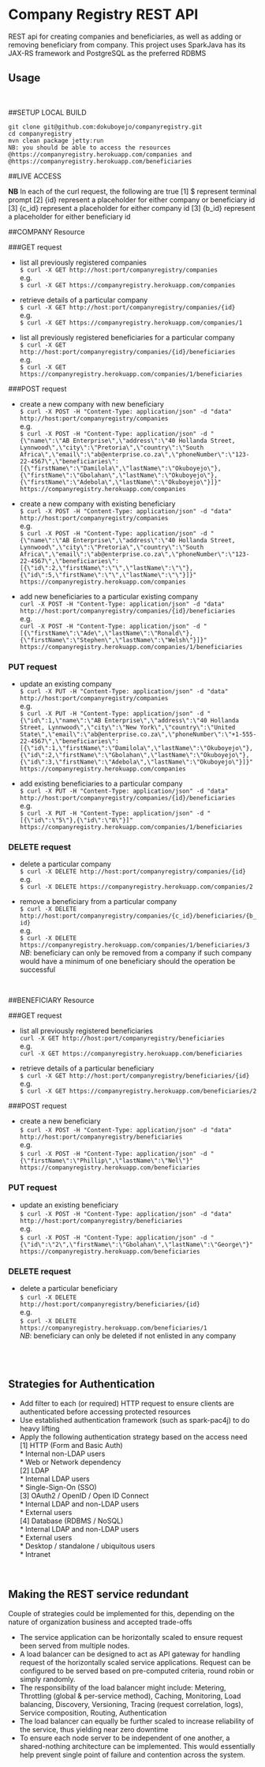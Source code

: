 # Company Registry REST API
REST api for creating companies and beneficiaries, as well as adding or removing beneficiary from company. This project uses SparkJava has its JAX-RS framework and PostgreSQL as the preferred RDBMS


Usage
-------------

<br>

##SETUP LOCAL BUILD
```
git clone git@github.com:dokuboyejo/companyregistry.git
cd companyregistry
mvn clean package jetty:run
NB: you should be able to access the resources @https://companyregistry.herokuapp.com/companies and @https://companyregistry.herokuapp.com/beneficiaries
```

##LIVE ACCESS

**NB** 
In each of the curl request, the following are true
[1] $ represent terminal prompt
[2] {id} represent a placeholder for either company or beneficiary id
[3] {c_id} represent a placeholder for either company id
[3] {b_id} represent a placeholder for either beneficiary id

##COMPANY Resource

###GET request
- list all previously registered companies<br>
`$ curl -X GET http://host:port/companyregistry/companies`<br>
e.g.<br>
`$ curl -X GET https://companyregistry.herokuapp.com/companies`

- retrieve details of a particular company<br>
`$ curl -X GET http://host:port/companyregistry/companies/{id}`<br>
e.g.<br>
`$ curl -X GET https://companyregistry.herokuapp.com/companies/1`

- list all previously registered beneficiaries for a particular company<br>
`$ curl -X GET http://host:port/companyregistry/companies/{id}/beneficiaries`<br>
e.g.<br>
`$ curl -X GET https://companyregistry.herokuapp.com/companies/1/beneficiaries`


###POST request
- create a new company with new beneficiary<br>
`$ curl -X POST -H "Content-Type: application/json" -d "data" http://host:port/companyregistry/companies`<br>
e.g.<br>
`$ curl -X POST -H "Content-Type: application/json" -d "{\"name\":\"AB Enterprise\",\"address\":\"40 Hollanda Street, Lynnwood\",\"city\":\"Pretoria\",\"country\":\"South Africa\",\"email\":\"ab@enterprise.co.za\",\"phoneNumber\":\"123-22-4567\",\"beneficiaries\":[{\"firstName\":\"Damilola\",\"lastName\":\"Okuboyejo\"},{\"firstName\":\"Gbolahan\",\"lastName\":\"Okuboyejo\"},{\"firstName\":\"Adebola\",\"lastName\":\"Okuboyejo\"}]}" https://companyregistry.herokuapp.com/companies`
- create a new company with existing beneficiary<br>
`$ curl -X POST -H "Content-Type: application/json" -d "data" http://host:port/companyregistry/companies`<br>
e.g.<br>
`$ curl -X POST -H "Content-Type: application/json" -d "{\"name\":\"AB Enterprise\",\"address\":\"40 Hollanda Street, Lynnwood\",\"city\":\"Pretoria\",\"country\":\"South Africa\",\"email\":\"ab@enterprise.co.za\",\"phoneNumber\":\"123-22-4567\",\"beneficiaries\":[{\"id\":2,\"firstName\":\"\",\"lastName\":\"\"},{\"id\":5,\"firstName\":\"\",\"lastName\":\"\"}]}" https://companyregistry.herokuapp.com/companies`

- add new beneficiaries to a particular existing company<br>
`curl -X POST -H "Content-Type: application/json" -d "data" http://host:port/companyregistry/companies/{id}/beneficiaries`<br>
e.g.<br>
`curl -X POST -H "Content-Type: application/json" -d "[{\"firstName\":\"Ade\",\"lastName\":\"Ronald\"},{\"firstName\":\"Stephen\",\"lastName\":\"Welsh\"}]}" https://companyregistry.herokuapp.com/companies/1/beneficiaries`

### PUT request
- update an existing company<br>
`$ curl -X PUT -H "Content-Type: application/json" -d "data" http://host:port/companyregistry/companies`<br>
e.g.<br>
`$ curl -X PUT -H "Content-Type: application/json" -d "{\"id\":1,\"name\":\"AB Enterprise\",\"address\":\"40 Hollanda Street, Lynnwood\",\"city\":\"New York\",\"country\":\"United State\",\"email\":\"ab@enterprise.co.za\",\"phoneNumber\":\"+1-555-22-4567\",\"beneficiaries\":[{\"id\":1,\"firstName\":\"Damilola\",\"lastName\":\"Okuboyejo\"},{\"id\":2,\"firstName\":\"Gbolahan\",\"lastName\":\"Okuboyejo\"},{\"id\":3,\"firstName\":\"Adebola\",\"lastName\":\"Okuboyejo\"}]}" https://companyregistry.herokuapp.com/companies`

- add existing beneficiaries to a particular company<br>
`$ curl -X PUT -H "Content-Type: application/json" -d "data" http://host:port/companyregistry/companies/{id}/beneficiaries`<br>
e.g.<br>
`$ curl -X PUT -H "Content-Type: application/json" -d "[{\"id\":\"5\"},{\"id\":\"8\"}]" https://companyregistry.herokuapp.com/companies/1/beneficiaries`

### DELETE request
- delete a particular company<br>
`$ curl -X DELETE http://host:port/companyregistry/companies/{id}`<br>
e.g.<br>
`$ curl -X DELETE https://companyregistry.herokuapp.com/companies/2`

- remove a beneficiary from a particular company<br>
`$ curl -X DELETE http://host:port/companyregistry/companies/{c_id}/beneficiaries/{b_id}`<br>
e.g.<br>
`$ curl -X DELETE https://companyregistry.herokuapp.com/companies/1/beneficiaries/3`
*NB*: beneficiary can only be removed from a company if such company would have a minimum of one beneficiary should the operation be successful

<br>

##BENEFICIARY Resource

###GET request
- list all previously registered beneficiaries<br>
`curl -X GET http://host:port/companyregistry/beneficiaries`<br>
e.g.<br>
`curl -X GET https://companyregistry.herokuapp.com/beneficiaries`

- retrieve details of a particular beneficiary<br>
`$ curl -X GET http://host:port/companyregistry/beneficiaries/{id}`<br>
e.g.<br>
`$ curl -X GET https://companyregistry.herokuapp.com/beneficiaries/2`


###POST request
- create a new beneficiary<br>
`$ curl -X POST -H "Content-Type: application/json" -d "data" http://host:port/companyregistry/beneficiaries`<br>
e.g.<br>
`$ curl -X POST -H "Content-Type: application/json" -d "{\"firstName\":\"Phillip\",\"lastName\":\"Nel\"}" https://companyregistry.herokuapp.com/beneficiaries`

### PUT request
- update an existing beneficiary<br>
`$ curl -X POST -H "Content-Type: application/json" -d "data" http://host:port/companyregistry/beneficiaries`<br>
e.g.<br>
`$ curl -X POST -H "Content-Type: application/json" -d "{\"id\":\"2\",\"firstName\":\"Gbolahan\",\"lastName\":\"George\"}" https://companyregistry.herokuapp.com/beneficiaries`

### DELETE request
- delete a particular beneficiary<br>
`$ curl -X DELETE http://host:port/companyregistry/beneficiaries/{id}`<br>
e.g.<br>
`$ curl -X DELETE https://companyregistry.herokuapp.com/beneficiaries/1`<br>
*NB*: beneficiary can only be deleted if not enlisted in any company

<br><br>

Strategies for Authentication
-----------------------------
- Add filter to each (or required) HTTP request to ensure clients are authenticated before accessing protected resources
- Use established authentication framework (such as spark-pac4j) to do heavy lifting
- Apply the following authentication strategy based on the access need<br>
	[1] HTTP (Form and Basic Auth)<br>
	    * Internal non-LDAP users<br>
	    * Web or Network dependency<br>
	[2] LDAP<br>
	    * Internal LDAP users<br>
	    * Single-Sign-On (SSO)<br>
	[3] OAuth2 / OpenID / Open ID Connect<br>
	    * Internal LDAP and non-LDAP users<br>
	    * External users<br>
	[4] Database (RDBMS / NoSQL)<br>
	    * Internal LDAP and non-LDAP users<br>
	    * External users<br>
	    * Desktop / standalone / ubiquitous  users<br>
	    * Intranet<br>
    
    
<br>

Making the REST service redundant
---------------------------------
Couple of strategies could be implemented for this, depending on the nature of organization business and accepted trade-offs

- The service application can be horizontally scaled to ensure request been served from multiple nodes.
- A load balancer can be designed to act as API gateway for handling request of the horizontally scaled service applications. Request can be configured to be served based on pre-computed criteria, round robin or simply randomly.
- The responsibility of the load balancer might include: Metering, Throttling (global & per-service method), Caching, Monitoring, Load balancing, Discovery, Versioning, Tracing (request correlation, logs), Service composition, Routing, Authentication
- The load balancer can equally be further scaled to increase reliability of the service, thus yielding near zero downtime
- To ensure each node server to be independent of one another, a shared-nothing architecture can be implemented. This would essentially help prevent single point of failure and contention across the system.
